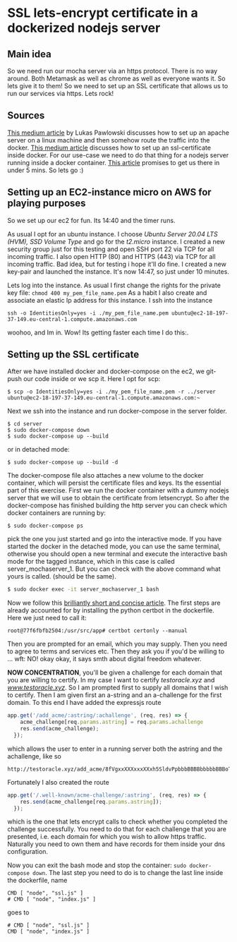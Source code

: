 # SSL lets-encrypt certificate in a dockerized nodejs server

## Main idea
So we need run our mocha server via an https protocol. There is no way around. Both Metamask as well as chrome as well as everyone wants it. So lets give it to them! So we need to set up an SSL certificate that allows us to run our services via https. Lets rock!

## Sources

[This medium article](https://codeburst.io/http-server-on-docker-with-https-7b5468f72874) by Lukas Pawlowski discusses how to set up an apache server on a linux machine and then somehow route the traffic into the docker. [This medium article](https://emrahonder.medium.com/how-to-get-lets-encrypt-ssl-certificate-by-using-docker-8199f1cce733) discusses how to set up an ssl-certificate inside docker. For our use-case we need to do that thing for a nodejs server running inside a docker container. [This article](https://itnext.io/node-express-letsencrypt-generate-a-free-ssl-certificate-and-run-an-https-server-in-5-minutes-a730fbe528ca) promises to get us there in under 5 mins. So lets go :)

## Setting up an EC2-instance micro on AWS for playing purposes

So we set up our ec2 for fun. Its 14:40 and the timer runs. 

As usual I opt for an ubuntu instance. I choose *Ubuntu Server 20.04 LTS (HVM), SSD Volume Type* and go for the *t2.micro* instance. I created a new security group just for this testing and open SSH port 22 via TCP for all incoming traffic. I also open HTTP (80) and HTTPS (443) via TCP for all incoming traffic. Bad idea, but for testing i hope it'll do fine. I created a new key-pair and launched the instance. It's now 14:47, so just under 10 minutes.

Lets log into the instance. As usual I first change the rights for the private key file: ``` chmod 400 my_pem_file_name.pem ```
As a habit I also create and associate an elastic Ip address for this instance. I ssh into the instance
```
ssh -o IdentitiesOnly=yes -i ./my_pem_file_name.pem ubuntu@ec2-18-197-37-149.eu-central-1.compute.amazonaws.com
```
woohoo, and Im in. Wow! Its getting faster each time I do this:.

## Setting up the SSL certificate

After we have installed docker and docker-compose on the ec2, we git-push our code inside or we scp it. Here I opt for scp:
```
$ scp -o IdentitiesOnly=yes -i ./my_pem_file_name.pem -r ../server ubuntu@ec2-18-197-37-149.eu-central-1.compute.amazonaws.com:~
```
Next we ssh into the instance and run docker-compose in the server folder. 
```
$ cd server
$ sudo docker-compose down
$ sudo docker-compose up --build
```
or in detached mode:
```
$ sudo docker-compose up --build -d
```

The docker-compose file also attaches a new volume to the docker container, which will persist the certificate files and keys. Its the essential part of this exercise. First we run the docker container with a dummy nodejs server that we will use to obtain the certificate from letsencrypt. So after the docker-compose has finished building the http server you can check which docker containers are running by:
```
$ sudo docker-compose ps
```
pick the one you just started and go into the interactive mode. If you have started the docker in the detached mode, you can use the same terminal, otherwise you should open a new terminal and execute the interactive bash mode for the tagged instance, which in this case is called server_mochaserver_1. But you can check with the above command what yours is called. (should be the same).
```bash
$ sudo docker exec -it server_mochaserver_1 bash
```
Now we follow this [brilliantly short and concise article](https://itnext.io/node-express-letsencrypt-generate-a-free-ssl-certificate-and-run-an-https-server-in-5-minutes-a730fbe528ca). The first steps are already accounted for by installing the python certbot in the dockerfile. Here we just need to call it:
```
root@77f6fbfb2504:/usr/src/app# certbot certonly --manual
```
Then you are prompted for an email, which you may supply. Then you need to agree to terms and services etc. Then they ask you if you'd be willing to ... wft: NO! okay okay, it says smth about digital freedom whatever.

**NOW CONCENTRATION**, you'll be given a challenge for each domain that you are willing to certify. In my case I want to certify *testoracle.xyz* and *www.testoracle.xyz*. So I am prompted first to supply all domains that I wish to certify. Then I am given first an a-string and an a-challenge for the first domain. To this end I have added the expressjs route 
```js
app.get('/add_acme/:astring/:achallenge', (req, res) => {
    acme_challenge[req.params.astring] = req.params.achallenge
    res.send(acme_challenge);
  });
```
which allows the user to enter in a running server both the astring and the achallenge, like so 
```
http://testoracle.xyz/add_acme/8fVgxxXXXxxxXXxh5SldvPpbbbBBBBbbbbbBBBoTrrrrs/8fVgxxXXXxxxXXxh5SldvPpbbbBBBBbbbbbBBBoTrrrrs.J117someMoreJibbrishCjSbsJdpVk
```
Fortunately I also created the route
```js
app.get('/.well-known/acme-challenge/:astring', (req, res) => {
    res.send(acme_challenge[req.params.astring]);
  });
```
which is the one that lets encrypt calls to check whether you completed the challenge successfully. You need to do that for each challenge that you are presented, i.e. each domain for which you wish to allow https traffic. Naturally you need to own them and have records for them inside your dns configuration. 

Now you can exit the bash mode and stop the container: ```sudo docker-compose down```. The last step you need to do is to change the last line inside the dockerfile, name 
```docker
CMD [ "node", "ssl.js" ]
# CMD [ "node", "index.js" ]
```
goes to 

```docker
# CMD [ "node", "ssl.js" ]
CMD [ "node", "index.js" ]
```